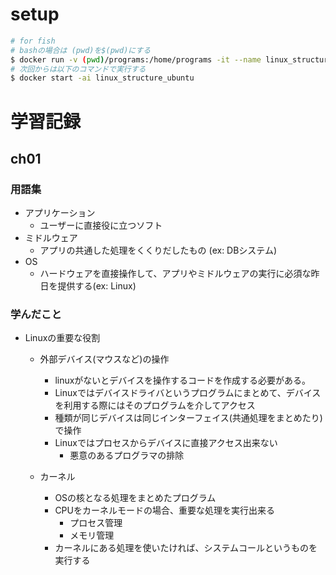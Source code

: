 # setup

```bash
# for fish 
# bashの場合は (pwd)を$(pwd)にする
$ docker run -v (pwd)/programs:/home/programs -it --name linux_structure_ubuntu ubuntu:16.04 bin/bash
# 次回からは以下のコマンドで実行する
$ docker start -ai linux_structure_ubuntu
```

# 学習記録

## ch01

### 用語集
- アプリケーション
  - ユーザーに直接役に立つソフト
- ミドルウェア
  - アプリの共通した処理をくくりだしたもの (ex: DBシステム)
- OS
  - ハードウェアを直接操作して、アプリやミドルウェアの実行に必須な昨日を提供する(ex: Linux)

### 学んだこと
- Linuxの重要な役割
  - 外部デバイス(マウスなど)の操作
    - linuxがないとデバイスを操作するコードを作成する必要がある。
    - Linuxではデバイスドライバというプログラムにまとめて、デバイスを利用する際にはそのプログラムを介してアクセス
    - 種類が同じデバイスは同じインターフェイス(共通処理をまとめたり)で操作
    - Linuxではプロセスからデバイスに直接アクセス出来ない
      - 悪意のあるプログラマの排除

  - カーネル
    - OSの核となる処理をまとめたプログラム
    - CPUをカーネルモードの場合、重要な処理を実行出来る
      - プロセス管理
      - メモリ管理
    - カーネルにある処理を使いたければ、システムコールというものを実行する
